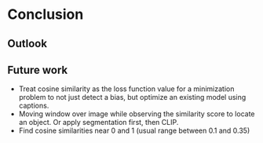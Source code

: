 # Conclusion
<!-- 2-5 sentences, if the explainability method worked as introduction. Then a section with first fat word for each used component. List advantages/disadvantages and limitaions. Last but not least, tell how good/innovative this approach is. -->

## Outlook
<!-- 2 generic introduction sentences. Then list improvements, e.g. more challenging dataset, mutliclass prediction, hyperparameter tuning, etc.
What is the next step? What can one do with this new tech?-->

## Future work
<!-- https://github.com/mlfoundations/open_clip/discussions/361 -->
- Treat cosine similarity as the loss function value for a minimization problem to not just detect a bias, but optimize an existing model using captions.
- Moving window over image while observing the similarity score to locate an object. Or apply segmentation first, then CLIP.
- Find cosine similarities near 0 and 1 (usual range between 0.1 and 0.35)

<!-- The greatest deception men suffer is from their own opinions. Leonardo da Vinci -->

<!-- Future tasks:
- Try alternative datasets:
    - synthetic digits
    - http://ufldl.stanford.edu/housenumbers/
-->

